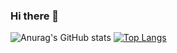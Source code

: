 ### Hi there 👋
![Anurag's GitHub stats](https://github-readme-stats.vercel.app/api?username=pluemthnn&theme=tokyonight&show_icons=true)   [![Top Langs](https://github-readme-stats.vercel.app/api/top-langs/?username=pluemthnn)](https://github.com/pluemthnn/github-readme-stats)



